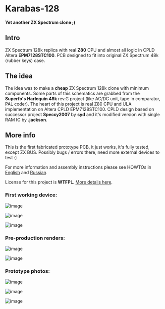 # Karabas-128

**Yet another ZX Spectrum clone ;)**

## Intro

ZX Spectrum 128k replica with real **Z80** CPU and almost all logic in CPLD Altera **EPM7128STC100**. PCB designed to fit into original ZX Spectrum 48k (rubber keys) case.

## The idea

The idea was to make a **cheap** ZX Spectrum 128k clone with minimum components. Some parts of this schematics are grabbed from the **Superfo's Harlequin 48k** rev.G project (like AC/DC unit, tape in comparator, PAL coder). The heart of this project is real Z80 CPU and ULA implementation on Altera CPLD EPM7128STC100. CPLD design based on successor project **Speccy2007** by **syd** and it's modified version with single RAM IC by **.jackson**.

## More info

This is the first fabricated prototype PCB, it just works, it's fully tested, except ZX BUS. Possibly bugs / errors there, need more external devices to test :) 

For more information and assembly instructions please see HOWTOs in [English](https://github.com/andykarpov/karabas-128/blob/master/HOWTO-en.md) and [Russian](https://github.com/andykarpov/karabas-128/blob/master/HOWTO-ru.md).

License for this project is **WTFPL**. [More details here](https://github.com/andykarpov/karabas-128/blob/master/LICENSE.md).


### First working device:

![image](https://github.com/andykarpov/karabas-128/raw/master/docs/progress10.jpg)

![image](https://github.com/andykarpov/karabas-128/raw/master/docs/progress11.jpg)

![image](https://github.com/andykarpov/karabas-128/raw/master/docs/progress12.jpg)


### Pre-production renders:

![image](https://github.com/andykarpov/karabas-128/raw/master/docs/progress9.png)

![image](https://github.com/andykarpov/karabas-128/raw/master/docs/progress8.png)


### Prototype photos:

![image](https://github.com/andykarpov/karabas-128/raw/master/docs/progress6.jpg)

![image](https://github.com/andykarpov/karabas-128/raw/master/docs/progress4.jpg)

![image](https://github.com/andykarpov/karabas-128/raw/master/docs/progress5.jpg)

